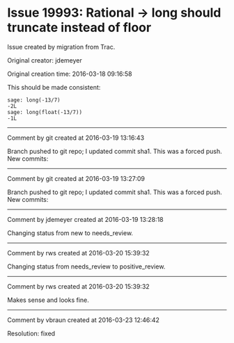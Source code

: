# Issue 19993: Rational -> long should truncate instead of floor

Issue created by migration from Trac.

Original creator: jdemeyer

Original creation time: 2016-03-18 09:16:58

This should be made consistent:

```
sage: long(-13/7)
-2L
sage: long(float(-13/7))
-1L
```



---

Comment by git created at 2016-03-19 13:16:43

Branch pushed to git repo; I updated commit sha1. This was a forced push. New commits:


---

Comment by git created at 2016-03-19 13:27:09

Branch pushed to git repo; I updated commit sha1. This was a forced push. New commits:


---

Comment by jdemeyer created at 2016-03-19 13:28:18

Changing status from new to needs_review.


---

Comment by rws created at 2016-03-20 15:39:32

Changing status from needs_review to positive_review.


---

Comment by rws created at 2016-03-20 15:39:32

Makes sense and looks fine.


---

Comment by vbraun created at 2016-03-23 12:46:42

Resolution: fixed
